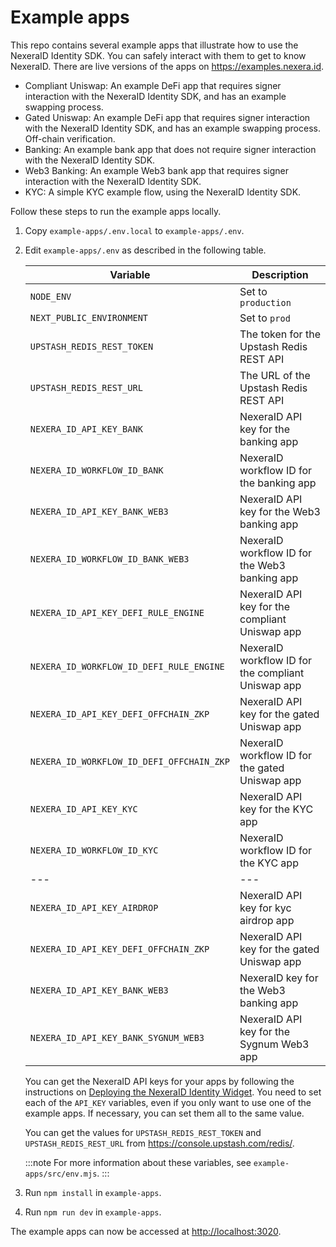 # Example apps

This repo contains several example apps that illustrate how to use the NexeraID Identity SDK. You can safely interact with them to get to know NexeraID. There are live versions of the apps on <https://examples.nexera.id>.

- Compliant Uniswap: An example DeFi app that requires signer interaction with the NexeraID Identity SDK, and has an example swapping process.
- Gated Uniswap: An example DeFi app that requires signer interaction with the NexeraID Identity SDK, and has an example swapping process. Off-chain verification.
- Banking: An example bank app that does not require signer interaction with the NexeraID Identity SDK.
- Web3 Banking: An example Web3 bank app that requires signer interaction with the NexeraID Identity SDK.
- KYC: A simple KYC example flow, using the NexeraID Identity SDK.

Follow these steps to run the example apps locally.

1. Copy `example-apps/.env.local` to `example-apps/.env`.

2. Edit `example-apps/.env` as described in the following table.

   | Variable                                  | Description                                        |
   | ----------------------------------------- | -------------------------------------------------- |
   | `NODE_ENV`                                | Set to `production`                                |
   | `NEXT_PUBLIC_ENVIRONMENT`                 | Set to `prod`                                      |
   | `UPSTASH_REDIS_REST_TOKEN`                | The token for the Upstash Redis REST API           |
   | `UPSTASH_REDIS_REST_URL`                  | The URL of the Upstash Redis REST API              |
   | `NEXERA_ID_API_KEY_BANK`                  | NexeraID API key for the banking app               |
   | `NEXERA_ID_WORKFLOW_ID_BANK`              | NexeraID workflow ID for the banking app           |
   | `NEXERA_ID_API_KEY_BANK_WEB3`             | NexeraID API key for the Web3 banking app          |
   | `NEXERA_ID_WORKFLOW_ID_BANK_WEB3`         | NexeraID workflow ID for the Web3 banking app      |
   | `NEXERA_ID_API_KEY_DEFI_RULE_ENGINE`      | NexeraID API key for the compliant Uniswap app     |
   | `NEXERA_ID_WORKFLOW_ID_DEFI_RULE_ENGINE`  | NexeraID workflow ID for the compliant Uniswap app |
   | `NEXERA_ID_API_KEY_DEFI_OFFCHAIN_ZKP`     | NexeraID API key for the gated Uniswap app         |
   | `NEXERA_ID_WORKFLOW_ID_DEFI_OFFCHAIN_ZKP` | NexeraID workflow ID for the gated Uniswap app     |
   | `NEXERA_ID_API_KEY_KYC`                   | NexeraID API key for the KYC app                   |
   | `NEXERA_ID_WORKFLOW_ID_KYC`               | NexeraID workflow ID for the KYC app               |
   | ---                                       | ---                                                |
   | `NEXERA_ID_API_KEY_AIRDROP`               | NexeraID API key for kyc airdrop app               |
   | `NEXERA_ID_API_KEY_DEFI_OFFCHAIN_ZKP`     | NexeraID API key for the gated Uniswap app         |
   | `NEXERA_ID_API_KEY_BANK_WEB3`             | NexeraID key for the Web3 banking app              |
   | `NEXERA_ID_API_KEY_BANK_SYGNUM_WEB3`      | NexeraID API key for the Sygnum Web3 app           |

   You can get the NexeraID API keys for your apps by following the instructions on [Deploying the NexeraID Identity Widget](../using/setup/application.md#deploying-the-nexeraid-identity-widget). You need to set each of the `API_KEY` variables, even if you only want to use one of the example apps. If necessary, you can set them all to the same value.

   You can get the values for `UPSTASH_REDIS_REST_TOKEN` and `UPSTASH_REDIS_REST_URL` from <https://console.upstash.com/redis/>.

   :::note
   For more information about these variables, see `example-apps/src/env.mjs`.
   :::

3. Run `npm install` in `example-apps`.

4. Run `npm run dev` in `example-apps`.

The example apps can now be accessed at <http://localhost:3020>.
